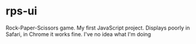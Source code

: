 # rps-ui
Rock-Paper-Scissors game. My first JavaScript project.
Displays poorly in Safari, in Chrome it works fine.
I've no idea what I'm doing
